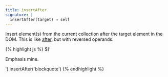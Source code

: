 ```yaml
---
title: insertAfter
signature: |
  insertAfter(target) ⇒ self
---
```


Insert element(s) from the current collection after the target element in the
DOM. This is like [after](#after), but with reversed operands.

{% highlight js %}
$('<p>Emphasis mine.</p>').insertAfter('blockquote')
{% endhighlight %}
